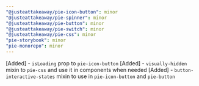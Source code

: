```yaml
---
"@justeattakeaway/pie-icon-button": minor
"@justeattakeaway/pie-spinner": minor
"@justeattakeaway/pie-button": minor
"@justeattakeaway/pie-switch": minor
"@justeattakeaway/pie-css": minor
"pie-storybook": minor
"pie-monorepo": minor
---
```

[Added] - `isLoading` prop to `pie-icon-button`
[Added] - `visually-hidden` mixin to `pie-css` and use it in components when needed
[Added] - `button-interactive-states` mixin to use in `pie-icon-button` and `pie-button`
